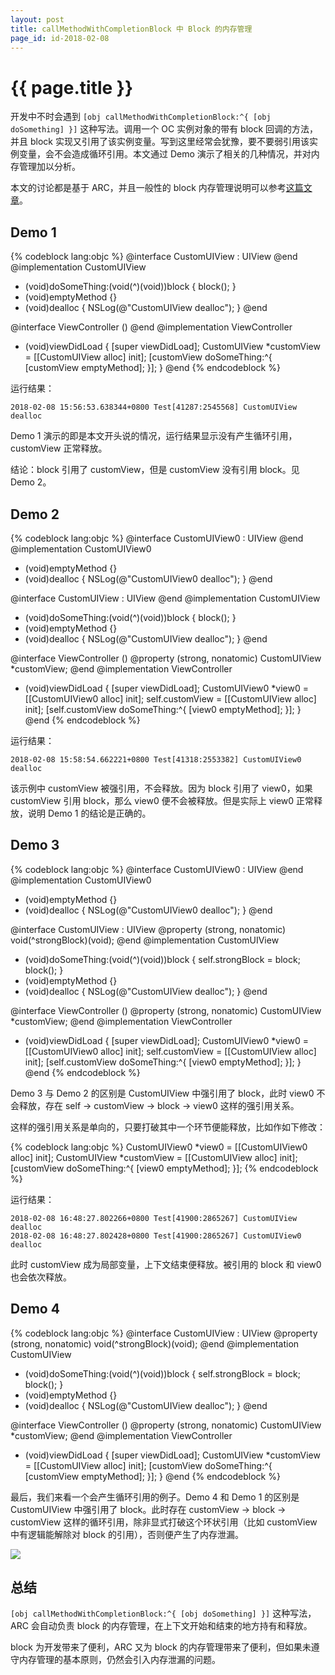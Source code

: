 ```yaml
---
layout: post
title: callMethodWithCompletionBlock 中 Block 的内存管理
page_id: id-2018-02-08
---
```


# {{ page.title }}

开发中不时会遇到 `[obj callMethodWithCompletionBlock:^{ [obj doSomething] }]` 这种写法。调用一个 OC 实例对象的带有 block 回调的方法，并且 block 实现又引用了该实例变量。写到这里经常会犹豫，要不要弱引用该实例变量，会不会造成循环引用。本文通过 Demo 演示了相关的几种情况，并对内存管理加以分析。

<!-- more -->

本文的讨论都是基于 ARC，并且一般性的 block 内存管理说明可以参考<a href="/2018/09/30/block.html">这篇文章</a>。

<h2>Demo 1</h2>

{% codeblock lang:objc %}
@interface CustomUIView : UIView
@end
@implementation CustomUIView
- (void)doSomeThing:(void(^)(void))block {
    block();
}
- (void)emptyMethod {}
- (void)dealloc {
    NSLog(@"CustomUIView dealloc");
}
@end

@interface ViewController ()
@end
@implementation ViewController
- (void)viewDidLoad {
    [super viewDidLoad];
    CustomUIView *customView = [[CustomUIView alloc] init];
    [customView doSomeThing:^{
        [customView emptyMethod];
    }];
}
@end
{% endcodeblock %}

运行结果：

<pre><code>2018-02-08 15:56:53.638344+0800 Test[41287:2545568] CustomUIView dealloc
</code></pre>

Demo 1 演示的即是本文开头说的情况，运行结果显示没有产生循环引用，customView 正常释放。

结论：block 引用了 customView，但是 customView 没有引用 block。见 Demo 2。

<h2>Demo 2</h2>

{% codeblock lang:objc %}
@interface CustomUIView0 : UIView
@end
@implementation CustomUIView0
- (void)emptyMethod {}
- (void)dealloc {
    NSLog(@"CustomUIView0 dealloc");
}
@end

@interface CustomUIView : UIView
@end
@implementation CustomUIView
- (void)doSomeThing:(void(^)(void))block {
    block();
}
- (void)emptyMethod {}
- (void)dealloc {
    NSLog(@"CustomUIView dealloc");
}
@end

@interface ViewController ()
@property (strong, nonatomic) CustomUIView *customView;
@end
@implementation ViewController
- (void)viewDidLoad {
    [super viewDidLoad];
    CustomUIView0 *view0 = [[CustomUIView0 alloc] init];
    self.customView = [[CustomUIView alloc] init];
    [self.customView doSomeThing:^{
        [view0 emptyMethod];
    }];
}
@end
{% endcodeblock %}

运行结果：

<pre><code>2018-02-08 15:58:54.662221+0800 Test[41318:2553382] CustomUIView0 dealloc
</code></pre>

该示例中 customView 被强引用，不会释放。因为 block 引用了 view0，如果 customView 引用 block，那么 view0 便不会被释放。但是实际上 view0 正常释放，说明 Demo 1 的结论是正确的。

<h2>Demo 3</h2>

{% codeblock lang:objc %}
@interface CustomUIView0 : UIView
@end
@implementation CustomUIView0
- (void)emptyMethod {}
- (void)dealloc {
    NSLog(@"CustomUIView0 dealloc");
}
@end

@interface CustomUIView : UIView
@property (strong, nonatomic) void(^strongBlock)(void);
@end
@implementation CustomUIView
- (void)doSomeThing:(void(^)(void))block {
    self.strongBlock = block;
    block();
}
- (void)emptyMethod {}
- (void)dealloc {
    NSLog(@"CustomUIView dealloc");
}
@end

@interface ViewController ()
@property (strong, nonatomic) CustomUIView *customView;
@end
@implementation ViewController
- (void)viewDidLoad {
    [super viewDidLoad];
    CustomUIView0 *view0 = [[CustomUIView0 alloc] init];
    self.customView = [[CustomUIView alloc] init];
    [self.customView doSomeThing:^{
        [view0 emptyMethod];
    }];
}
@end
{% endcodeblock %}

Demo 3 与 Demo 2 的区别是 CustomUIView 中强引用了 block，此时 view0 不会释放，存在 self -> customView -> block -> view0 这样的强引用关系。

这样的强引用关系是单向的，只要打破其中一个环节便能释放，比如作如下修改：

{% codeblock lang:objc %}
CustomUIView0 *view0 = [[CustomUIView0 alloc] init];
CustomUIView *customView = [[CustomUIView alloc] init];
[customView doSomeThing:^{
    [view0 emptyMethod];
}];
{% endcodeblock %}

运行结果：

<pre><code>2018-02-08 16:48:27.802266+0800 Test[41900:2865267] CustomUIView dealloc
2018-02-08 16:48:27.802428+0800 Test[41900:2865267] CustomUIView0 dealloc
</code></pre>

此时 customView 成为局部变量，上下文结束便释放。被引用的 block 和 view0 也会依次释放。

<h2>Demo 4</h2>

{% codeblock lang:objc %}
@interface CustomUIView : UIView
@property (strong, nonatomic) void(^strongBlock)(void);
@end
@implementation CustomUIView
- (void)doSomeThing:(void(^)(void))block {
    self.strongBlock = block;
    block();
}
- (void)emptyMethod {}
- (void)dealloc {
    NSLog(@"CustomUIView dealloc");
}
@end

@interface ViewController ()
@property (strong, nonatomic) CustomUIView *customView;
@end
@implementation ViewController
- (void)viewDidLoad {
    [super viewDidLoad];
    CustomUIView *customView = [[CustomUIView alloc] init];
    [customView doSomeThing:^{
        [customView emptyMethod];
    }];
}
@end
{% endcodeblock %}

最后，我们来看一个会产生循环引用的例子。Demo 4 和 Demo 1 的区别是 CustomUIView 中强引用了 block。此时存在 customView -> block -> customView 这样的循环引用，除非显式打破这个环状引用（比如 customView 中有逻辑能解除对 block 的引用），否则便产生了内存泄漏。

![](/images/2018-02-08-Memory-Leak.png)

<h2>总结</h2>

`[obj callMethodWithCompletionBlock:^{ [obj doSomething] }]` 这种写法，ARC 会自动负责 block 的内存管理，在上下文开始和结束的地方持有和释放。

block 为开发带来了便利，ARC 又为 block 的内存管理带来了便利，但如果未遵守内存管理的基本原则，仍然会引入内存泄漏的问题。
